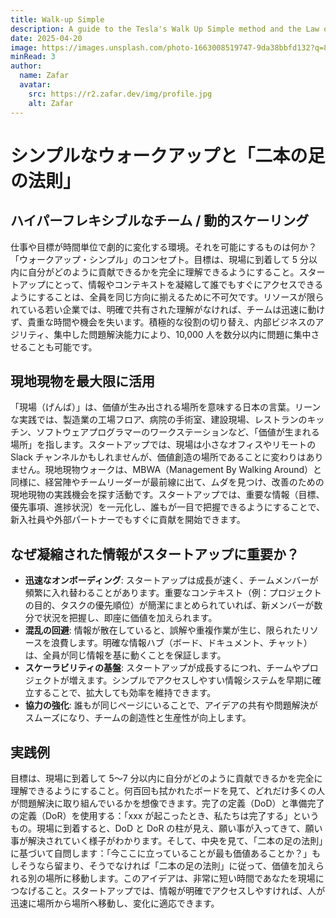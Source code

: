 ```yaml
---
title: Walk-up Simple
description: A guide to the Tesla's Walk Up Simple method and the Law of Two Feet
date: 2025-04-20
image: https://images.unsplash.com/photo-1663008519747-9da38bbfd132?q=80&w=600&auto=format&fit=crop&ixlib=rb-4.1.0&ixid=M3wxMjA3fDB8MHxwaG90by1wYWdlfHx8fGVufDB8fHx8fA%3D%3D
minRead: 3
author:
  name: Zafar
  avatar:
    src: https://r2.zafar.dev/img/profile.jpg
    alt: Zafar
---
```


# シンプルなウォークアップと「二本の足の法則」

## ハイパーフレキシブルなチーム / 動的スケーリング

仕事や目標が時間単位で劇的に変化する環境。それを可能にするものは何か？「ウォークアップ・シンプル」のコンセプト。目標は、現場に到着して 5 分以内に自分がどのように貢献できるかを完全に理解できるようにすること。スタートアップにとって、情報やコンテキストを凝縮して誰でもすぐにアクセスできるようにすることは、全員を同じ方向に揃えるために不可欠です。リソースが限られている若い企業では、明確で共有された理解がなければ、チームは迅速に動けず、貴重な時間や機会を失います。積極的な役割の切り替え、内部ビジネスのアジリティ、集中した問題解決能力により、10,000 人を数分以内に問題に集中させることも可能です。

## 現地現物を最大限に活用

「現場（げんば）」は、価値が生み出される場所を意味する日本の言葉。リーンな実践では、製造業の工場フロア、病院の手術室、建設現場、レストランのキッチン、ソフトウェアプログラマーのワークステーションなど、「価値が生まれる場所」を指します。スタートアップでは、現場は小さなオフィスやリモートの Slack チャンネルかもしれませんが、価値創造の場所であることに変わりはありません。現地現物ウォークは、MBWA（Management By Walking Around）と同様に、経営陣やチームリーダーが最前線に出て、ムダを見つけ、改善のための現地現物の実践機会を探す活動です。スタートアップでは、重要な情報（目標、優先事項、進捗状況）を一元化し、誰もが一目で把握できるようにすることで、新入社員や外部パートナーでもすぐに貢献を開始できます。

## なぜ凝縮された情報がスタートアップに重要か？

- **迅速なオンボーディング**: スタートアップは成長が速く、チームメンバーが頻繁に入れ替わることがあります。重要なコンテキスト（例：プロジェクトの目的、タスクの優先順位）が簡潔にまとめられていれば、新メンバーが数分で状況を把握し、即座に価値を加えられます。
- **混乱の回避**: 情報が散在していると、誤解や重複作業が生じ、限られたリソースを浪費します。明確な情報ハブ（ボード、ドキュメント、チャット）は、全員が同じ情報を基に動くことを保証します。
- **スケーラビリティの基盤**: スタートアップが成長するにつれ、チームやプロジェクトが増えます。シンプルでアクセスしやすい情報システムを早期に確立することで、拡大しても効率を維持できます。
- **協力の強化**: 誰もが同じページにいることで、アイデアの共有や問題解決がスムーズになり、チームの創造性と生産性が向上します。

## 実践例

目標は、現場に到着して 5〜7 分以内に自分がどのように貢献できるかを完全に理解できるようにすること。何百回も拭かれたボードを見て、どれだけ多くの人が問題解決に取り組んでいるかを想像できます。完了の定義（DoD）と準備完了の定義（DoR）を使用する：「xxx が起こったとき、私たちは完了する」というもの。現場に到着すると、DoD と DoR の柱が見え、願い事が入ってきて、願い事が解決されていく様子がわかります。そして、中央を見て、「二本の足の法則」に基づいて自問します：「今ここに立っていることが最も価値あることか？」もしそうなら留まり、そうでなければ「二本の足の法則」に従って、価値を加えられる別の場所に移動します。このアイデアは、非常に短い時間であなたを現場につなげること。スタートアップでは、情報が明確でアクセスしやすければ、人が迅速に場所から場所へ移動し、変化に適応できます。
